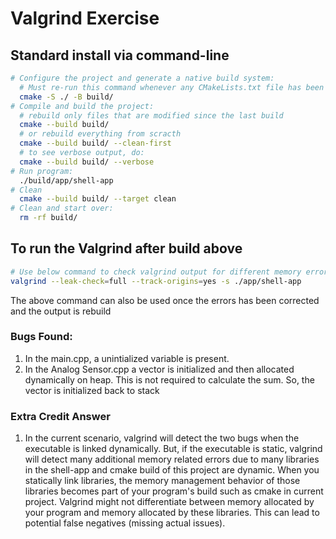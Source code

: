 # Valgrind Exercise

## Standard install via command-line
```bash
# Configure the project and generate a native build system:
  # Must re-run this command whenever any CMakeLists.txt file has been changed.
  cmake -S ./ -B build/
# Compile and build the project:
  # rebuild only files that are modified since the last build
  cmake --build build/
  # or rebuild everything from scracth
  cmake --build build/ --clean-first
  # to see verbose output, do:
  cmake --build build/ --verbose
# Run program:
  ./build/app/shell-app
# Clean
  cmake --build build/ --target clean
# Clean and start over:
  rm -rf build/
```

## To run the Valgrind after build above

```bash
# Use below command to check valgrind output for different memory errors and unintialization errors
valgrind --leak-check=full --track-origins=yes -s ./app/shell-app 

```
The above command can also be used once the errors has been corrected and the output is rebuild

### Bugs Found:
1. In the main.cpp, a unintialized variable is present.
2. In the Analog Sensor.cpp a vector is initialized and then allocated dynamically on heap. This is not required to calculate the sum. So, the vector is initialized back to stack

### Extra Credit Answer
1. In the current scenario, valgrind will detect the two bugs when the executable is linked dynamically. But, if the executable is static, valgrind will detect many additional memory related errors due to many libraries in the shell-app and cmake build of this project are dynamic. When you statically link libraries, the memory management behavior of those libraries becomes part of your program's build such as cmake in current project. Valgrind might not differentiate between memory allocated by your program and memory allocated by these libraries. This can lead to potential false negatives (missing actual issues).

